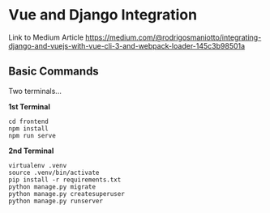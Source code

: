 Vue and Django Integration
================================

Link to Medium Article
https://medium.com/@rodrigosmaniotto/integrating-django-and-vuejs-with-vue-cli-3-and-webpack-loader-145c3b98501a


Basic Commands
--------------
Two terminals...


**1st Terminal**
```
cd frontend
npm install
npm run serve
```

**2nd Terminal**

```
virtualenv .venv
source .venv/bin/activate
pip install -r requirements.txt
python manage.py migrate
python manage.py createsuperuser
python manage.py runserver
```
